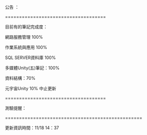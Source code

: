 公告 ：


====================================

目前有的筆記完成度：

網路服務管理 100%

作業系統與應用 100%

SQL SERVER資料庫 100%

多媒體Unity(五)筆記：100%

資料結構：70%

元宇宙Unity 10% 中止更新

====================================


測驗提醒：



=================================================

更新資訊時間：11/18 14：37
